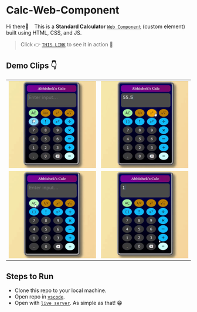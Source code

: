 # Calc-Web-Component
Hi there&#128075; &nbsp;&nbsp;&nbsp;This is a **Standard Calculator** [`Web Component`](https://developer.mozilla.org/en-US/docs/Web/Web_Components) (custom element) built using HTML, CSS, and JS.

> Click &#128073; [`THIS LINK`](https://abhishek-calc.herokuapp.com/) to see it in action &#128578;

## Demo Clips &#128071;

<table>
  <tr>
    <td><img src='resources/recordings/calc-demo-part1.gif' alt='calc_demo_clip1'></td>
    <td><img src='resources/recordings/calc-demo-part2.gif' alt='calc_demo_clip2'></td>
  </tr>
  <tr>
    <td><img src='resources/recordings/calc-demo-part3.gif' alt='calc_demo_clip3'></td>
    <td><img src='resources/recordings/calc-demo-part4.gif' alt='calc_demo_clip4'></td>
  </tr>
</table>

## Steps to Run
- Clone this repo to your local machine.
- Open repo in [`vscode`](https://code.visualstudio.com/).
- Open with [`live server`](https://marketplace.visualstudio.com/items?itemName=ritwickdey.LiveServer). As simple as that! 😁
